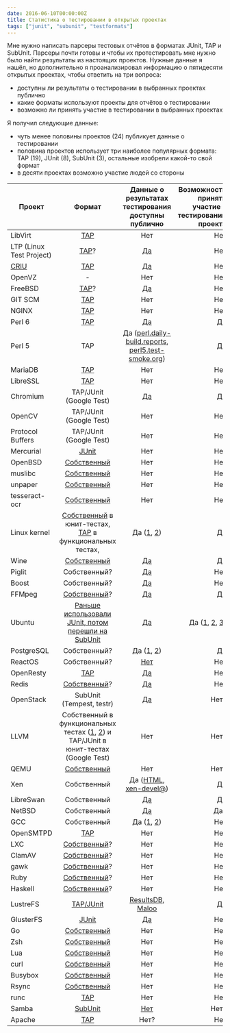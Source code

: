 ```yaml
---
date: 2016-06-10T00:00:00Z
title: Статистика о тестировании в открытых проектах
tags: ["junit", "subunit", "testformats"]
---
```


Мне нужно написать парсеры тестовых отчётов в форматах JUnit, TAP и SubUnit.
Парсеры почти готовы и чтобы их протестировать мне нужно было найти результаты
из настоящих проектов. Нужные данные я нашёл, но дополнительно я проанализировал
информацию о пятидесяти открытых проектах, чтобы ответить на три вопроса:

* доступны ли результаты о тестировании в выбранных проектах публично
* какие форматы используют проекты для отчётов о тестировании
* возможно ли принять участие в тестировании в выбранных проектах

Я получил следующие данные:

* чуть менее половины проектов (24) публикует данные о тестировании
* половина проектов использует три наиболее популярных формата: TAP (19), JUnit
(8), SubUnit (3), остальные изобрели какой-то свой формат
* в десяти проектах возможно участие людей со стороны

| Проект		 | Формат			| Данные о результатах тестирования доступны публично | Возможность принять участие в тестировании проекта |
| -------------- |:----------------:|:-------------------:|------:
| LibVirt        | [TAP](https://libvirt.org/testtck.html) | Нет | Нет |
| LTP (Linux Test Project) | [TAP](https://www.mail-archive.com/ltp-list@lists.sourceforge.net/msg21870.html)? | [Да](http://www.lineo.co.jp/ltp/linux-4.3-results/result.html) | Нет |
| [CRIU](https://criu.org/)	  | [TAP](https://github.com/xemul/criu/commit/c4e13bc92816fa049a46fbc491a62098e422948c) | [Да](https://ci.openvz.org/view/CRIU/job/CRIU/job/CRIU-ppc64le/branch/criu-dev/102/tapResults/) | Нет |
| OpenVZ  | - | Нет | Нет |
| FreeBSD | [TAP](https://lists.freebsd.org/pipermail/freebsd-testing/2013-November/000095.html)? | [Да](https://jenkins.freebsd.org/job/FreeBSD_HEAD/95/testReport/) | Нет
| GIT SCM | [TAP](https://github.com/git/git/tree/master/t) | Нет | Нет
| NGINX   | [TAP](http://hg.nginx.org/nginx-tests/)  | Нет | Нет
| Perl 6  | [TAP](https://github.com/perl6/roast)  | [Да](http://www.cpantesters.org/) | [Да](http://wiki.cpantesters.org/wiki/QuickStart) |
| Perl 5   | TAP | Да ([perl.daily-build.reports](http://www.nntp.perl.org/group/perl.daily-build.reports/), [perl5.test-smoke.org](http://perl5.test-smoke.org/)) | Да
| MariaDB | [TAP](https://dev.mysql.com/doc/mysqltest/2.0/en/unit-tests.html) | Нет | Нет
| LibreSSL | [TAP](https://github.com/libressl-portable/portable/commit/b28e5bedab4ebddd9f93816150832c591bcd4c3e) | Нет | Нет
| Chromium | TAP/JUnit (Google Test) | [Да](https://test-results.appspot.com/) | [Да](http://test-results.appspot.com/) | Да?
| OpenCV   | TAP/JUnit (Google Test) | Нет | Нет
| Protocol Buffers | TAP/JUnit (Google Test) | Нет | Нет
| Mercurial | [JUnit](https://www.mercurial-scm.org/pipermail/mercurial-devel/2014-August/060470.html) | Нет | Нет
| OpenBSD | [Собственный](http://cvsweb.openbsd.org/cgi-bin/cvsweb/src/regress/) | Нет | Нет |
| muslibc | [Собственный](http://nsz.repo.hu/git/?p=libc-test) | Нет | Нет
| unpaper | [Собственный](https://github.com/Flameeyes/unpaper) | Нет | Нет
| tesseract-ocr | [Собственный](https://github.com/tesseract-ocr/tesseract/tree/master/testing) | Нет | Нет
| Linux kernel | [Собственный](https://git.kernel.org/cgit/linux/kernel/git/torvalds/linux.git/tree/tools/testing/selftests) в юнит-тестах, [TAP](https://github.com/autotest/autotest/issues/23) в функциональных тестах,  | Да ([1](http://www.csn.ul.ie/~mel/results/home/marvin/dashboard-openSUSE-13.1-smart.html), [2](https://kernelci.org/job/samsung/)) | [Да](https://api.kernelci.org/examples.html#uploading-tests)
| Wine | [Собственный](https://test.winehq.org/data/) | [Да](https://test.winehq.org/data/) | [Да](https://www.winehq.org/pipermail/wine-devel/2015-September/109318.html) |
| Piglit | Собственный? | [Да](http://people.freedesktop.org/~nh/piglit/results/all/index.html) | Нет
| Boost | Собственный? | [Да](http://www.boost.org/development/tests/develop/developer/summary.html) | Нет
| FFMpeg | [Собственный](https://github.com/FFmpeg/FFmpeg/tree/master/tests)? | [Да](http://fate.ffmpeg.org/) | [Да](https://ffmpeg.org/fate.html) |
| Ubuntu | [Раньше использовали JUnit, потом перешли на SubUnit](http://www.tech-foo.net/making-the-most-of-subunit.html) | [Да](http://ci.ubuntu.com/) | Да ([1](https://launchpad.net/ubuntu-manual-tests), [2](http://www.theorangenotebook.com/2015/10/introducing-pilot.html), [3](https://launchpad.net/ubuntu-community-testing)) |
| PostgreSQL | Собственный? | Да ([1](http://www.pgbuildfarm.org/), [2](http://pgfoundry.org/mail/?group_id=1000040)) | [Да](http://www.pgbuildfarm.org/cgi-bin/register-form.pl)
| ReactOS | Собственный? | [Нет](https://www.reactos.org/testman) | Нет
| OpenResty | [TAP](https://openresty.gitbooks.io/programming-openresty/content/testing/running-tests.html) | [Да](http://qa.openresty.org/) | Нет
| Redis | [Собственный](http://download.redis.io/redis-stable/tests/unit/)? | [Да](http://ci.redis.io/) | Нет
| OpenStack | SubUnit (Tempest, testr) | [Да](http://logs.openstack.org/periodic-qa/) | Нет?
| LLVM     | Собственный в функциональных тестах ([1](http://llvm.org/docs/CommandGuide/lit.html#test-run-output-format), [2](http://llvm.org/docs/TestSuiteMakefileGuide.html#generating-test-output)) и TAP/JUnit в юнит-тестах (Google Test) | Нет | Нет?
| QEMU     | [Собственный](http://git.qemu.org/?p=qemu-test.git;a=summary) | Нет | Нет?
| Xen      | Собственный | Да ([HTML](http://logs.test-lab.xenproject.org/osstest/), [xen-devel@](http://lists.xen.org/archives/html/xen-devel/)) | [Да](http://xenbits.xen.org/gitweb/?p=osstest.git;a=blob;f=README.email;h=e14a8160aac355dda2fa7b8636fb7162b70235b7;hb=HEAD) | Да?
| LibreSwan | Собственный | [Да](http://blueswan.phenome.nl/results/) | Да
| NetBSD    | Собственный | [Да](http://releng.netbsd.org/test-results.html) | Да?
| GCC | Собственный | Да ([1](https://gcc.gnu.org/ml/gcc-testresults/), [2](http://toolchain.lug-owl.de/buildbot/)) | Нет
| OpenSMTPD | [TAP](https://github.com/OpenSMTPD/smtpscript/commit/ba46d2057cea1345d21144a4974f75569fc74d46) | Нет | Нет
| LXC       | [Собственный](https://github.com/lxc/lxc/tree/master/src/tests)?     | Нет | Нет
| ClamAV    | [Собственный](https://github.com/vrtadmin/clamav-devel/tree/master/unit_tests)? | Нет | Нет
| gawk      | [Собственный](http://git.savannah.gnu.org/cgit/gawk.git/tree/test)? | Нет | Нет
| Ruby      | [Собственный](http://svn.ruby-lang.org/repos/ruby/trunk/test/)? | Нет | Нет
| Haskell   | [Собственный](http://darcs.haskell.org/testsuite/tests/ghc-regress/)? | Нет | Нет
| LustreFS  | [TAP/JUnit](https://htmlpreview.github.io/?https://raw.githubusercontent.com/wiki/Xyratex/xperior/perldoc/runtest.html) | [ResultsDB](http://www.eofs.eu/fileadmin/lad2014/slides/08_Roman_Grigoryev_Xperior__LAD14_Seagate.pdf), [Maloo](https://testing.hpdd.intel.com/) | [Да](https://testing.hpdd.intel.com/import_tasks/new) |
| GlusterFS | [JUnit](https://github.com/gluster/glusterfs/blob/master/doc/developer-guide/unittest.md) | [Да](https://build.gluster.org/) | Нет
| Go        | [Собственный](https://github.com/golang/go/tree/master/test) | Нет | Нет
| Zsh       | [Собственный](https://github.com/zsh-users/zsh/tree/master/Test) | Нет | Нет
| Lua       | [Собственный](http://www.lua.org/tests/) | Нет | Нет
| curl      | [Собственный](https://github.com/curl/curl/tree/master/tests) | Нет | Нет
| Busybox   | [Собственный](https://git.busybox.net/busybox/tree/testsuite/README) | Нет | Нет
| Rsync     | [Собственный](https://github.com/AndyA/rsync/tree/master/testsuite)  | Нет | Нет
| runc      | [TAP](https://github.com/opencontainers/runc/pull/659) | Нет | Нет
| Samba     | [SubUnit](https://www.jelmer.uk/262-subunit-usage-in-Samba.html) | [Нет](https://build.samba.org/build.cgi/build/58cb8d1cc9ab241c01b5e18d68aa2add6786ffab) | Нет?
| Apache    | [TAP](http://svn.apache.org/viewvc/httpd/test/framework/trunk/) | Нет? | Нет
